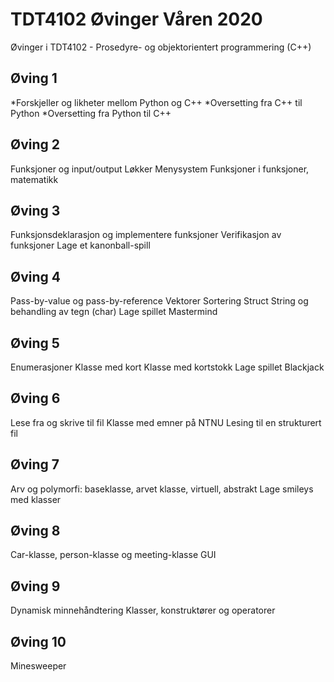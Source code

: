 # TDT4102 Øvinger Våren 2020
Øvinger i TDT4102 - Prosedyre- og objektorientert programmering (C++)

## Øving 1
*Forskjeller og likheter mellom Python og C++
*Oversetting fra C++ til Python
*Oversetting fra Python til C++

## Øving 2
Funksjoner og input/output
Løkker
Menysystem
Funksjoner i funksjoner, matematikk

## Øving 3
Funksjonsdeklarasjon og implementere funksjoner
Verifikasjon av funksjoner
Lage et kanonball-spill

## Øving 4
Pass-by-value og pass-by-reference
Vektorer
Sortering
Struct
String og behandling av tegn (char)
Lage spillet Mastermind

## Øving 5
Enumerasjoner
Klasse med kort
Klasse med kortstokk
Lage spillet Blackjack

## Øving 6
Lese fra og skrive til fil
Klasse med emner på NTNU
Lesing til en strukturert fil

## Øving 7
Arv og polymorfi: baseklasse, arvet klasse, virtuell, abstrakt
Lage smileys med klasser

## Øving 8
Car-klasse, person-klasse og meeting-klasse
GUI

## Øving 9
Dynamisk minnehåndtering
Klasser, konstruktører og operatorer

## Øving 10
Minesweeper
